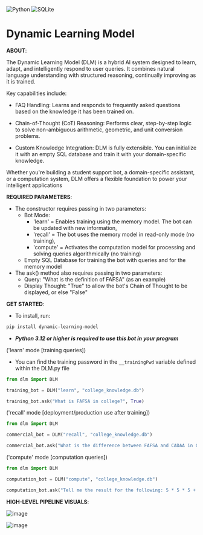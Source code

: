 ![Python](https://img.shields.io/badge/python-3670A0?style=for-the-badge&logo=python&logoColor=ffdd54)
![SQLite](https://img.shields.io/badge/SQLite-003B57?style=flat-square&logo=SQLite&logoColor=white)

# Dynamic Learning Model
**ABOUT**:

The Dynamic Learning Model (DLM) is a hybrid AI system designed to learn, adapt, and intelligently respond to user queries. It combines natural language understanding with structured reasoning, continually improving as it is trained.

Key capabilities include:

* FAQ Handling: Learns and responds to frequently asked questions based on the knowledge it has been trained on.

* Chain-of-Thought (CoT) Reasoning: Performs clear, step-by-step logic to solve non-ambiguous arithmetic, geometric, and unit conversion problems.

* Custom Knowledge Integration: DLM is fully extensible. You can initialize it with an empty SQL database and train it with your domain-specific knowledge.

Whether you're building a student support bot, a domain-specific assistant, or a computation system, DLM offers a flexible foundation to power your intelligent applications

**REQUIRED PARAMETERS**:
* The constructor requires passing in two parameters:
  - Bot Mode:
      - 'learn' = Enables training using the memory model. The bot can be updated with new information,
      - 'recall' = The bot uses the memory model in read-only mode (no training),
      - 'compute' = Activates the computation model for processing and solving queries algorithmically (no training)
  - Empty SQL Database for training the bot with queries and for the memory model
* The ask() method also requires passing in two parameters:
  - Query: "What is the definition of FAFSA" (as an example)
  - Display Thought: "True" to allow the bot's Chain of Thought to be displayed, or else "False"

**GET STARTED**:
* To install, run: 
```bash
pip install dynamic-learning-model
```
* ***Python 3.12 or higher is required to use this bot in your program***

('learn' mode [training queries])
* You can find the training password in the ```__trainingPwd``` variable defined within the DLM.py file
```python
from dlm import DLM

training_bot = DLM("learn", "college_knowledge.db")

training_bot.ask("What is FAFSA in college?", True)
```

('recall' mode [deployment/production use after training])
```python
from dlm import DLM

commercial_bot = DLM("recall", "college_knowledge.db")

commercial_bot.ask("What is the difference between FAFSA and CADAA in California?", False)
```

('compute' mode [computation queries])
```python
from dlm import DLM

computation_bot = DLM("compute", "college_knowledge.db")

computation_bot.ask("Tell me the result for the following: 5 * 5 * 5 + 5 / 5", True)
```

**HIGH-LEVEL PIPELINE VISUALS**:

![image](https://github.com/user-attachments/assets/340dc69a-8374-45df-ac1e-82431c5111f2)


![image](https://github.com/user-attachments/assets/422f1045-07bc-4ddf-ae28-9f5731324b93)
